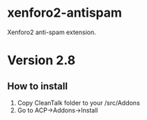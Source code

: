 # xenforo2-antispam
Xenforo2 anti-spam extension.
# Version 2.8

## How to install

1) Copy CleanTalk folder to your <xenforo root directory>/src/Addons
2) Go to ACP->Addons->Install